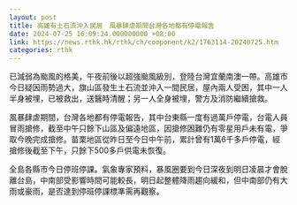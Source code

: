 ```yaml
---
layout: post
title: 高雄有土石流沖入民居　風暴肆虐期間台灣各地都有停電報告
date: 2024-07-25 16:09:24.000000000 +08:00
link: https://news.rthk.hk/rthk/ch/component/k2/1763114-20240725.htm
categories: rthk
---
```


已減弱為颱風的格美，午夜前後以超強颱風級別，登陸台灣宜蘭南澳一帶。高雄市今日疑因雨勢過大，旗山區發生土石流並沖入一間民居，屋內兩人受困，其中一人半身被埋，已被救出，送醫時清醒；另一人全身被埋，警方及消防繼續搶救。

風暴肆虐期間，台灣各地都有停電報告，其中台東縣一度有過萬戶停電，台電人員冒雨搶修，截至中午只餘下山區及偏遠地區，因搶修困難仍有零星用戶未有電，爭取今晚完成搶修。苗栗地區從昨日至今日中午前，累計曾有1萬6千多戶停電，經搶修後截至下午，只餘下500多戶供電未恢復。

全島各縣市今日停班停課。氣象專家預料，暴風圈要到今日深夜到明日凌晨才會脫離台島，中南部受影響時間可能較長，明日起整體降雨趨向緩和，但中南部仍有大雨或豪雨，是否達到停班停課標準需再觀察。
